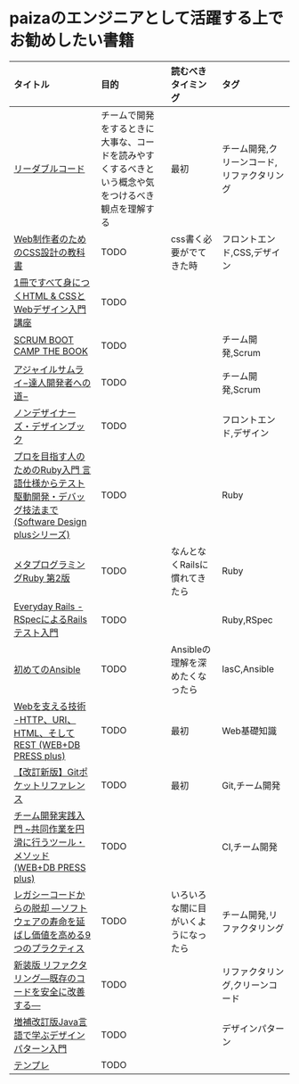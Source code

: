 # paizaのエンジニアとして活躍する上でお勧めしたい書籍


| タイトル | 目的 | 読むべき<br/>タイミング | タグ |
| :-- | :-- | :-- | :-- |
| [リーダブルコード](https://www.amazon.co.jp/dp/4873115655) | チームで開発をするときに大事な、コードを読みやすくするべきという概念や気をつけるべき観点を理解する | 最初 | チーム開発,クリーンコード,リファクタリング | 
| [Web制作者のためのCSS設計の教科書](https://www.amazon.co.jp/dp/4844336355) | TODO | css書く必要がでてきた時 | フロントエンド,CSS,デザイン | 
| [1冊ですべて身につくHTML & CSSとWebデザイン入門講座](https://www.amazon.co.jp/dp/4797398892) | TODO | | | 
| [SCRUM BOOT CAMP THE BOOK](https://www.amazon.co.jp/dp/4798129712) | TODO | | チーム開発,Scrum| 
| [アジャイルサムライ−達人開発者への道−](https://www.amazon.co.jp/dp/4274068560) | TODO | | チーム開発,Scrum| 
| [ノンデザイナーズ・デザインブック](https://www.amazon.co.jp/dp/4839955557) | TODO | | フロントエンド,デザイン| 
| [プロを目指す人のためのRuby入門 言語仕様からテスト駆動開発・デバッグ技法まで (Software Design plusシリーズ)](https://www.amazon.co.jp/dp/4774193976) | TODO | | Ruby | 
| [メタプログラミングRuby 第2版](https://www.amazon.co.jp/dp/4873117437) | TODO | なんとなくRailsに慣れてきたら | Ruby | 
| [Everyday Rails - RSpecによるRailsテスト入門](https://leanpub.com/everydayrailsrspec-jp) | TODO | | Ruby,RSpec | 
| [初めてのAnsible](https://www.amazon.co.jp/dp/4873117658) | TODO | Ansibleの理解を深めたくなったら | IasC,Ansible | 
| [Webを支える技術 -HTTP、URI、HTML、そしてREST (WEB+DB PRESS plus)](https://www.amazon.co.jp//dp/4774142042) | TODO | 最初 | Web基礎知識 | 
| [【改訂新版】Gitポケットリファレンス](https://www.amazon.co.jp//dp/4774185930) | TODO | 最初 | Git,チーム開発| 
| [チーム開発実践入門 ~共同作業を円滑に行うツール・メソッド (WEB+DB PRESS plus)](https://www.amazon.co.jp//dp/4774164283) | TODO | | CI,チーム開発 | 
| [レガシーコードからの脱却 ―ソフトウェアの寿命を延ばし価値を高める9つのプラクティス](https://www.amazon.co.jp//dp/4873118867) | TODO | いろいろな闇に目がいくようになったら | チーム開発,リファクタリング| 
| [新装版 リファクタリング―既存のコードを安全に改善する―](https://www.amazon.co.jp//dp/427405019X) | TODO | | リファクタリング,クリーンコード | 
| [増補改訂版Java言語で学ぶデザインパターン入門](https://www.amazon.co.jp//dp/4797327030) | TODO | | デザインパターン | 
| [テンプレ]() | TODO | | | 


